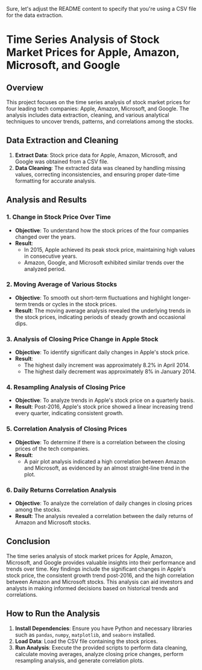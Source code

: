Sure, let's adjust the README content to specify that you're using a CSV file for the data extraction.

# Time Series Analysis of Stock Market Prices for Apple, Amazon, Microsoft, and Google

## Overview

This project focuses on the time series analysis of stock market prices for four leading tech companies: Apple, Amazon, Microsoft, and Google. The analysis includes data extraction, cleaning, and various analytical techniques to uncover trends, patterns, and correlations among the stocks.

## Data Extraction and Cleaning

1. **Extract Data**: Stock price data for Apple, Amazon, Microsoft, and Google was obtained from a CSV file.
2. **Data Cleaning**: The extracted data was cleaned by handling missing values, correcting inconsistencies, and ensuring proper date-time formatting for accurate analysis.

## Analysis and Results

### 1. Change in Stock Price Over Time

- **Objective**: To understand how the stock prices of the four companies changed over the years.
- **Result**: 
  - In 2015, Apple achieved its peak stock price, maintaining high values in consecutive years.
  - Amazon, Google, and Microsoft exhibited similar trends over the analyzed period.

### 2. Moving Average of Various Stocks

- **Objective**: To smooth out short-term fluctuations and highlight longer-term trends or cycles in the stock prices.
- **Result**: The moving average analysis revealed the underlying trends in the stock prices, indicating periods of steady growth and occasional dips.

### 3. Analysis of Closing Price Change in Apple Stock

- **Objective**: To identify significant daily changes in Apple's stock price.
- **Result**:
  - The highest daily increment was approximately 8.2% in April 2014.
  - The highest daily decrement was approximately 8% in January 2014.

### 4. Resampling Analysis of Closing Price

- **Objective**: To analyze trends in Apple's stock price on a quarterly basis.
- **Result**: Post-2016, Apple's stock price showed a linear increasing trend every quarter, indicating consistent growth.

### 5. Correlation Analysis of Closing Prices

- **Objective**: To determine if there is a correlation between the closing prices of the tech companies.
- **Result**: 
  - A pair plot analysis indicated a high correlation between Amazon and Microsoft, as evidenced by an almost straight-line trend in the plot.

### 6. Daily Returns Correlation Analysis

- **Objective**: To analyze the correlation of daily changes in closing prices among the stocks.
- **Result**: The analysis revealed a correlation between the daily returns of Amazon and Microsoft stocks.

## Conclusion

The time series analysis of stock market prices for Apple, Amazon, Microsoft, and Google provides valuable insights into their performance and trends over time. Key findings include the significant changes in Apple's stock price, the consistent growth trend post-2016, and the high correlation between Amazon and Microsoft stocks. This analysis can aid investors and analysts in making informed decisions based on historical trends and correlations.

## How to Run the Analysis

1. **Install Dependencies**: Ensure you have Python and necessary libraries such as `pandas`, `numpy`, `matplotlib`, and `seaborn` installed.
2. **Load Data**: Load the CSV file containing the stock prices.
3. **Run Analysis**: Execute the provided scripts to perform data cleaning, calculate moving averages, analyze closing price changes, perform resampling analysis, and generate correlation plots.

